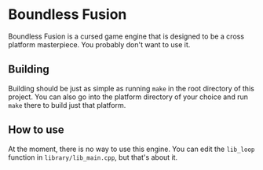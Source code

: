 # Boundless Fusion

Boundless Fusion is a cursed game engine that is designed to be a cross platform masterpiece. You probably don't want to use it.

## Building

Building should be just as simple as running `make` in the root directory of this project. You can also go into the platform directory of your choice and run `make` there to build just that platform.

## How to use

At the moment, there is no way to use this engine. You can edit the `lib_loop` function in `library/lib_main.cpp`, but that's about it.

